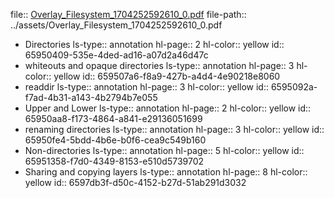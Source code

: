 file:: [Overlay_Filesystem_1704252592610_0.pdf](../assets/Overlay_Filesystem_1704252592610_0.pdf)
file-path:: ../assets/Overlay_Filesystem_1704252592610_0.pdf

- Directories
  ls-type:: annotation
  hl-page:: 2
  hl-color:: yellow
  id:: 65950409-535e-4ded-ad16-a07d2a46d47c
- whiteouts and opaque directories
  ls-type:: annotation
  hl-page:: 3
  hl-color:: yellow
  id:: 659507a6-f8a9-427b-a4d4-4e90218e8060
- readdir
  ls-type:: annotation
  hl-page:: 3
  hl-color:: yellow
  id:: 6595092a-f7ad-4b31-a143-4b2794b7e055
- Upper and Lower
  ls-type:: annotation
  hl-page:: 2
  hl-color:: yellow
  id:: 65950aa8-f173-4864-a841-e29136051699
- renaming directories
  ls-type:: annotation
  hl-page:: 3
  hl-color:: yellow
  id:: 65950fe4-5bdd-4b6e-b0f6-cea9c549b160
- Non-directories
  ls-type:: annotation
  hl-page:: 5
  hl-color:: yellow
  id:: 65951358-f7d0-4349-8153-e510d5739702
- Sharing and copying layers
  ls-type:: annotation
  hl-page:: 8
  hl-color:: yellow
  id:: 6597db3f-d50c-4152-b27d-51ab291d3032